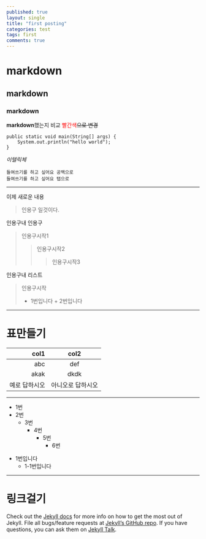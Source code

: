 ```yaml
---
published: true
layout: single
title: "first posting"
categories: test
tags: first
comments: true
---
```



# markdown
## markdown
### markdown
**markdown**했는지 비교
<span style='color:red'>빨간색</span>~~으로 변경~~

```
public static void main(String[] args) {
    System.out.println("hello world");
}
```
_이텔릭체_

    들여쓰기를 하고 싶어요 공백으로
    들여쓰기를 하고 싶어요 탭으로

--------------------
이제 새로운 내용
> 인용구 일것이다.

인용구내 인용구
> 인용구시작1
> > 인용구시작2
> > > 인용구시작3

인용구내 리스트
> 인용구시작
 > * 1번입니다
    + 2번입니다

------------------

# 표만들기

col1 | col2
---:|:---:
abc|def
akak|dkdk
예로 답하시오|아니오로 답하시오

-------------------

* 1번
* 2번
  * 3번
    * 4번
      * 5번
        * 6번

- 1번입니다
    - 1-1번입니다

--------------------

# 링크걸기

Check out the [Jekyll docs][jekyll-docs] for more info on how to get the most out of Jekyll. File all bugs/feature requests at [Jekyll’s GitHub repo][jekyll-gh]. If you have questions, you can ask them on [Jekyll Talk][jekyll-talk].

[jekyll-docs]: https://jekyllrb.com/docs/home
[jekyll-gh]:   https://github.com/jekyll/jekyll
[jekyll-talk]: https://talk.jekyllrb.com/



